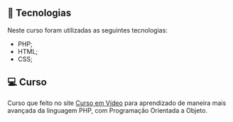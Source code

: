 <!-- <p align="center">
 <img src="./assets/certificado-img.png" alt="template"  width="900px"/>
</p> -->

## 🚀 Tecnologias

Neste curso foram utilizadas as seguintes tecnologias:

- PHP;
- HTML;
- CSS;

## 💻 Curso

Curso que feito no site [Curso em Vídeo](https://www.cursoemvideo.com/course/php-poo/) para aprendizado de maneira mais avançada da linguagem PHP, com Programação Orientada a Objeto.
